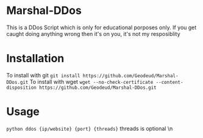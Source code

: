 # Marshal-DDos

This is a DDos Script which is only for educational porposes only.
If you get caught doing anything wrong then it's on you,
it's not my resposiblity

# Installation

To install with git 
`git install https://github.com/Geodeud/Marshal-DDos.git`
To install with wget
`wget --no-check-certificate --content-disposition https://github.com/Geodeud/Marshal-DDos.git`

# Usage 

`python ddos {ip/website} {port} {threads}`
threads is optional
\n
